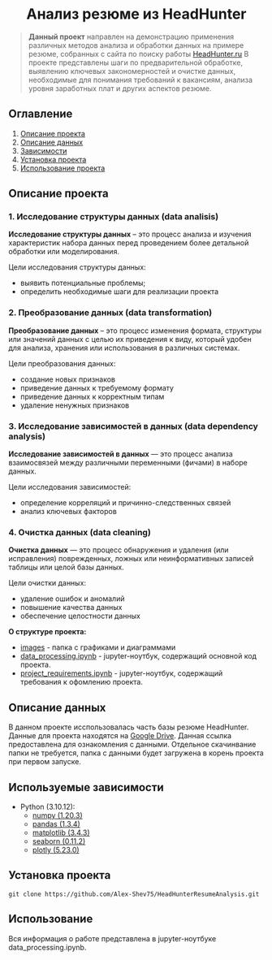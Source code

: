
# <center> Анализ резюме из HeadHunter </center>


> **Данный проект** направлен на демонстрацию применения различных методов анализа и обработки данных на примере резюме, собранных с сайта по поиску работы [HeadHunter.ru](https://hh.ru/) В проекте представлены шаги по предварительной обработке, выявлению ключевых закономерностей и очистке данных, необходимые для понимания требований к вакансиям, анализа уровня заработных плат и других аспектов резюме.

## Оглавление
1. [Описание проекта](#Описание-проекта)
2. [Описание данных](#Описание-данных)
3. [Зависимости](#Зависимости)
4. [Установка проекта](#Установка-проекта)
5. [Использование проекта](#Использование-проекта)


## Описание проекта

### 1. Исследование структуры данных (data analisis)
 **Исследование структуры данных** – это процесс анализа и изучения характеристик набора данных перед проведением более детальной обработки или моделирования.

Цели исследования структуры данных:
* выявить потенциальные проблемы;
* определить необходимые шаги для реализации проекта


### 2. Преобразование данных (data transformation)
 **Преобразование данных** – это процесс изменения формата, структуры или значений данных с целью их приведения к виду, который удобен для анализа, хранения или использования в различных системах.

Цели преобразования данных:
* создание новых признаков
* приведение данных к требуемому формату
* приведение данных к корректным типам
* удаление ненужных признаков

### 3. Исследование зависимостей в данных (data dependency analysis)
 **Исследование зависимостей в данных** — это процесс анализа взаимосвязей между различными переменными (фичами) в наборе данных.

Цели исследования зависимостей:
 * определение корреляций и причинно-следственных связей
 * анализ ключевых факторов


 ### 4. Очистка данных (data cleaning)
 **Очистка данных** — это процесс обнаружения и удаления (или исправления) поврежденных, ложных или неинформативных записей таблицы или целой базы данных.

Цели очистки данных:
* удаление ошибок и аномалий
* повышение качества данных
* обеспечение целостности данных

 

**О структуре проекта:**
* [images](./images) - папка с графиками и диаграммами
* [data_processing.ipynb](./data_processing.ipynb) - jupyter-ноутбук, содержащий основной код проекта.
* [project_requirements.ipynb](./project_requirements.ipynb) - jupyter-ноутбук, содержащий требования к офомлению проекта.


## Описание данных
В данном проекте исспользовалась часть базы резюме HeadHunter. Данные для проекта находятся на [Google Drive](https://drive.google.com/drive/folders/1g5nrTnHK5CJaLF3dmiEDic_xDuLHPplc?usp=sharing). Данная ссылка предоставлена для ознакомления с данными. Отдельное скачинвание папки не требуется, папка с данными будет загружена в корень проекта при первом запуске.


## Используемые зависимости
* Python (3.10.12):
    * [numpy (1.20.3)](https://numpy.org)
    * [pandas (1.3.4)](https://pandas.pydata.org)
    * [matplotlib (3.4.3)](https://matplotlib.org)
    * [seaborn (0.11.2)](https://seaborn.pydata.org)
    * [plotly (5.23.0)](https://plotly.com/)

## Установка проекта

```
git clone https://github.com/Alex-Shev75/HeadHunterResumeAnalysis.git
```

## Использование
Вся информация о работе представлена в jupyter-ноутбуке data_processing.ipynb.
